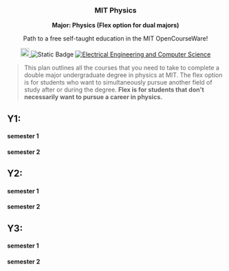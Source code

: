 <h3 align="center">MIT Physics</h3>
<p align="center">
  <strong>Major: Physics (Flex option for dual majors)</strong>
</p>
<p align="center">
  Path to a free self-taught education in the MIT OpenCourseWare!
</p>
<p align="center">
    <a href="https://ocw.mit.edu/">
    <img alt="MIT OCW" src="https://pbs.twimg.com/profile_images/912676696620359680/e-G5lqVs_400x400.jpg" width="20">
  </a>
  <img alt="Static Badge" src="https://img.shields.io/badge/MIT_OCW-Open_Learning-%23FF8C00?style=-flat&link=https%3A%2F%2Focw.mit.edu%2F">
  <a href="https://github.com/cforcomputer/MIT-OCW-major-plans">
	<img alt="Electrical Engineering and Computer Science" src="https://img.shields.io/badge/Physics-blue.svg">
  </a>
</p>

> This plan outlines all the courses that you need to take to complete a double major undergraduate degree in physics at MIT. The flex option is for students who want to simultaneously pursue another field of study after or during the degree. <strong>Flex is for students that don't necessarily want to pursue a career in physics.</strong>

## Y1:

#### semester 1

#### semester 2

## Y2:

#### semester 1

#### semester 2

## Y3:

#### semester 1

#### semester 2
